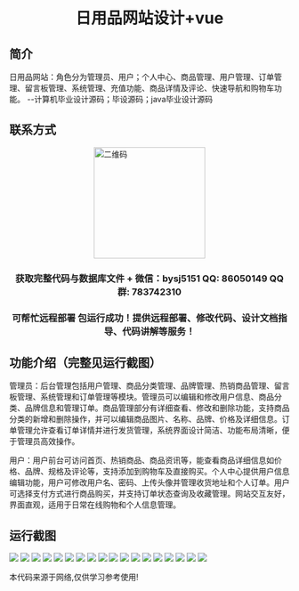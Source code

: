 <p><h1 align="center">日用品网站设计+vue</h1></p>

## 简介
日用品网站：角色分为管理员、用户；个人中心、商品管理、用户管理、订单管理、留言板管理、系统管理、充值功能、商品详情及评论、快速导航和购物车功能。    --计算机毕业设计源码；毕设源码；java毕业设计源码


## 联系方式
<img src="https://bs-1329754181.cos.ap-shanghai.myqcloud.com/wx.jpg" alt="二维码" style="display: block; margin: 0 auto;" width="200px">
<p><h3 align="center">获取完整代码与数据库文件 + 微信：bysj5151 QQ: 86050149 QQ群: 783742310</h3></p>
<p><h3 align="center">可帮忙远程部署 包运行成功！提供远程部署、修改代码、设计文档指导、代码讲解等服务！</h3></p>

## 功能介绍（完整见运行截图）
管理员：后台管理包括用户管理、商品分类管理、品牌管理、热销商品管理、留言板管理、系统管理和订单管理等模块。管理员可以编辑和修改用户信息、商品分类、品牌信息和管理订单。商品管理部分有详细查看、修改和删除功能，支持商品分类的新增和删除操作，并可以编辑商品图片、名称、品牌、价格及详细信息。订单管理允许查看订单详情并进行发货管理，系统界面设计简洁、功能布局清晰，便于管理员高效操作。  

用户：用户前台可访问首页、热销商品、商品资讯等，能查看商品详细信息如价格、品牌、规格及评论等，支持添加到购物车及直接购买。个人中心提供用户信息编辑功能，用户可修改用户名、密码、上传头像并管理收货地址和个人订单。用户可选择支付方式进行商品购买，并支持订单状态查询及收藏管理。网站交互友好，界面直观，适用于日常在线购物和个人信息管理。


## 运行截图
![](https://bs-1329754181.cos.ap-shanghai.myqcloud.com/ssm/dailyNecessitiesWebsite/img/001.jpg)
![](https://bs-1329754181.cos.ap-shanghai.myqcloud.com/ssm/dailyNecessitiesWebsite/img/002.jpg)
![](https://bs-1329754181.cos.ap-shanghai.myqcloud.com/ssm/dailyNecessitiesWebsite/img/003.jpg)
![](https://bs-1329754181.cos.ap-shanghai.myqcloud.com/ssm/dailyNecessitiesWebsite/img/004.jpg)
![](https://bs-1329754181.cos.ap-shanghai.myqcloud.com/ssm/dailyNecessitiesWebsite/img/005.jpg)
![](https://bs-1329754181.cos.ap-shanghai.myqcloud.com/ssm/dailyNecessitiesWebsite/img/006.jpg)
![](https://bs-1329754181.cos.ap-shanghai.myqcloud.com/ssm/dailyNecessitiesWebsite/img/007.jpg)
![](https://bs-1329754181.cos.ap-shanghai.myqcloud.com/ssm/dailyNecessitiesWebsite/img/008.jpg)
![](https://bs-1329754181.cos.ap-shanghai.myqcloud.com/ssm/dailyNecessitiesWebsite/img/009.jpg)
![](https://bs-1329754181.cos.ap-shanghai.myqcloud.com/ssm/dailyNecessitiesWebsite/img/010.jpg)
![](https://bs-1329754181.cos.ap-shanghai.myqcloud.com/ssm/dailyNecessitiesWebsite/img/011.jpg)
![](https://bs-1329754181.cos.ap-shanghai.myqcloud.com/ssm/dailyNecessitiesWebsite/img/012.jpg)
![](https://bs-1329754181.cos.ap-shanghai.myqcloud.com/ssm/dailyNecessitiesWebsite/img/013.jpg)
![](https://bs-1329754181.cos.ap-shanghai.myqcloud.com/ssm/dailyNecessitiesWebsite/img/014.jpg)
![](https://bs-1329754181.cos.ap-shanghai.myqcloud.com/ssm/dailyNecessitiesWebsite/img/015.jpg)
![](https://bs-1329754181.cos.ap-shanghai.myqcloud.com/ssm/dailyNecessitiesWebsite/img/016.jpg)
![](https://bs-1329754181.cos.ap-shanghai.myqcloud.com/ssm/dailyNecessitiesWebsite/img/017.jpg)
![](https://bs-1329754181.cos.ap-shanghai.myqcloud.com/ssm/dailyNecessitiesWebsite/img/018.jpg)

<p>本代码来源于网络,仅供学习参考使用!</p>

